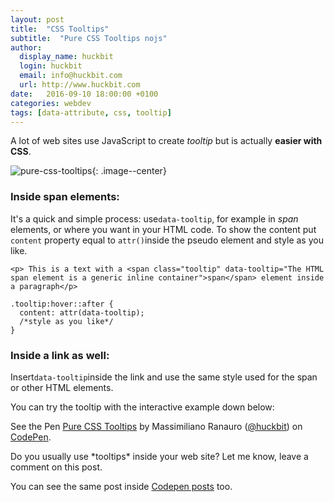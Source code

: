 ```yaml
---
layout: post
title:  "CSS Tooltips"
subtitle:  "Pure CSS Tooltips nojs"
author:
  display_name: huckbit
  login: huckbit
  email: info@huckbit.com
  url: http://www.huckbit.com
date:   2016-09-10 18:00:00 +0100
categories: webdev
tags: [data-attribute, css, tooltip]
---
```

A lot of web sites use JavaScript to create *tooltip* but is actually **easier with CSS**.

![pure-css-tooltips](https://gitlab.com/huckbit/blog-images/raw/master/images/css-tooltip.png){: .image--center}

### Inside span elements:

It's a quick and simple process: use`data-tooltip`, for example in *span* elements, or where you want in your HTML code. To show the content put `content` property equal to `attr()`inside the pseudo element and style as you like.

```
<p> This is a text with a <span class="tooltip" data-tooltip="The HTML span element is a generic inline container">span</span> element inside a paragraph</p>
```

```
.tooltip:hover::after {
  content: attr(data-tooltip);
  /*style as you like*/
}
```

### Inside a link as well:

Insert`data-tooltip`inside the link and use the same style used for the span or other HTML elements.

You can try the tooltip with the interactive example down below:

<p data-height="300" data-theme-id="24562" data-slug-hash="VjAmoQ" data-default-tab="result" data-user="huckbit" data-embed-version="2" class="codepen">See the Pen <a href="http://codepen.io/huckbit/pen/VjAmoQ/">Pure CSS Tooltips</a> by Massimiliano Ranauro (<a href="http://codepen.io/huckbit">@huckbit</a>) on <a href="http://codepen.io">CodePen</a>.</p>
<script async src="//assets.codepen.io/assets/embed/ei.js"></script>
Do you usually use *tooltips* inside your web site? Let me know, leave a comment on this post.

You can see the same post inside [Codepen posts](http://codepen.io/huckbit/post/pure-css-tooltips) too.
